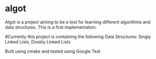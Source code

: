 algot
======
Algot is a project aiming to be a tool for learning different algorithms and data structures.
This is a first implementation.

#Currently this project is containing the following Data Structures:
Singly Linked Lists, Doubly Linked Lists


Built using cmake and tested using Google Test
